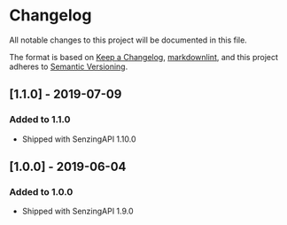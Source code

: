 # Changelog

All notable changes to this project will be documented in this file.

The format is based on [Keep a Changelog](https://keepachangelog.com/en/1.0.0/),
[markdownlint](https://dlaa.me/markdownlint/),
and this project adheres to [Semantic Versioning](https://semver.org/spec/v2.0.0.html).

## [1.1.0] - 2019-07-09

### Added to 1.1.0

- Shipped with SenzingAPI 1.10.0

## [1.0.0] - 2019-06-04

### Added to 1.0.0

- Shipped with SenzingAPI 1.9.0
